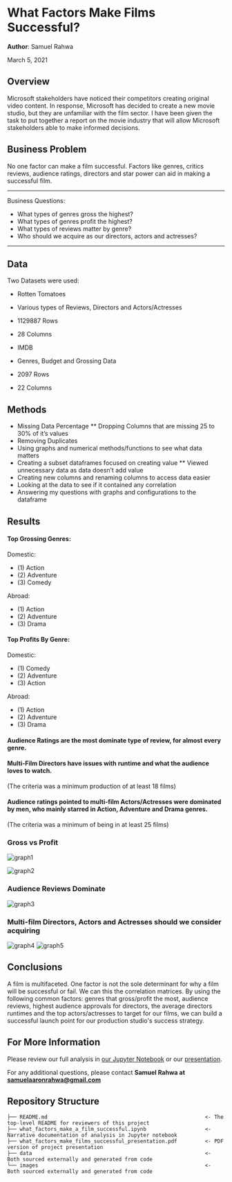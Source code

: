# What Factors Make Films Successful?

**Author**: Samuel Rahwa

March 5, 2021

## Overview

Microsoft stakeholders have noticed their competitors creating original video content. In response, Microsoft has decided to create a new movie studio, but they are unfamiliar with the film sector.  I have been given the task to put together a report on the movie industry that will allow Microsoft stakeholders able to make informed decisions.

## Business Problem

No one factor can make a film successful. Factors like genres, critics reviews, audience ratings, directors and star power can aid in making a successful film.

***
Business Questions:
* What types of genres gross the highest? 
* What types of genres profit the highest?
* What types of reviews matter by genre?
* Who should we acquire as our directors, actors and actresses? 
***

## Data

Two Datasets were used:

* Rotten Tomatoes 

* Various types of Reviews, Directors and Actors/Actresses

* 1129887 Rows

* 28 Columns

* IMDB 

* Genres, Budget and Grossing Data

* 2097 Rows 

* 22 Columns


## Methods

* Missing Data Percentage 
** Dropping Columns that are missing  25 to 30% of it’s  values
* Removing Duplicates
* Using graphs and numerical methods/functions to see what data matters
* Creating a subset dataframes focused on creating value
** Viewed unnecessary data as data doesn’t add value 
* Creating new columns and renaming  columns to access data easier
* Looking at the data to see if it contained any correlation
* Answering my questions with graphs and configurations to the dataframe


## Results

#### Top Grossing Genres:

Domestic: 
* (1) Action 
* (2) Adventure  
* (3) Comedy

Abroad: 
* (1) Action
* (2) Adventure
* (3) Drama

#### Top Profits By Genre:

Domestic: 
* (1) Comedy
* (2) Adventure
* (3) Action

Abroad:
* (1) Action
* (2) Adventure
* (3) Drama 

#### Audience Ratings are the most dominate type of review, for almost every genre. 

#### Multi-Film Directors have issues with runtime and what the audience loves to watch.
(The criteria was a minimum  production of at least 18 films)

#### Audience ratings pointed to multi-film Actors/Actresses were dominated by men, who mainly starred in Action, Adventure and Drama genres.
(The criteria was a minimum of being in at least 25 films)

### Gross vs Profit

![graph1](https://github.com/SamuelRahwa/what_factors_make_a_successful_film/blob/main/images/How%20Primary%20Genres%20Gross%2C%20Domestically%20vs%20Abroad.png)

![graph2](https://github.com/SamuelRahwa/what_factors_make_a_successful_film/blob/main/images/How%20Primary%20Genres%20Generate%20Profit%2C%20Domestically%20vs%20Abroad.png)

### Audience Reviews Dominate
![graph3](https://github.com/SamuelRahwa/what_factors_make_a_successful_film/blob/main/images/What%20Types%20of%20Reviews%20Matter%20by%20Genre.png)

### Multi-film Directors, Actors and Actresses should we consider acquiring
![graph4](https://github.com/SamuelRahwa/what_factors_make_a_successful_film/blob/main/images/Which%20multi%20film%20Directors%20should%20we%20acquire%3F.png)
![graph5](https://github.com/SamuelRahwa/what_factors_make_a_successful_film/blob/main/images/Which%20multi-film%20Actors%20and%20Actresses%20should%20we%20acquire%3F.png)



## Conclusions

A film is multifaceted. One factor is not the sole determinant for why a film will be successful or fail. We can this the correlation matrices. By using the following common factors: genres that gross/profit the most, audience reviews, highest audience approvals for directors, the average directors runtimes and the top actors/actresses to target for our films, we can build a successful launch point for our production studio's success strategy.


## For More Information

Please review our full analysis in [our Jupyter Notebook](https://github.com/SamuelRahwa/what_factors_make_a_successful_film/blob/main/what_factors_make_a_film_successful.ipynb) or our [presentation](https://github.com/SamuelRahwa/what_factors_make_a_successful_film/blob/main/what_factors_make_films_successful_presentation.pdf).

For any additional questions, please contact **Samuel Rahwa at samuelaaronrahwa@gmail.com**

## Repository Structure


```
├── README.md                                                   <- The top-level README for reviewers of this project
├── what_factors_make_a_film_successful.ipynb                   <- Narrative documentation of analysis in Jupyter notebook
├── what_factors_make_films_successful_presentation.pdf         <- PDF version of project presentation
├── data                                                        <- Both sourced externally and generated from code
└── images                                                      <- Both sourced externally and generated from code
```
